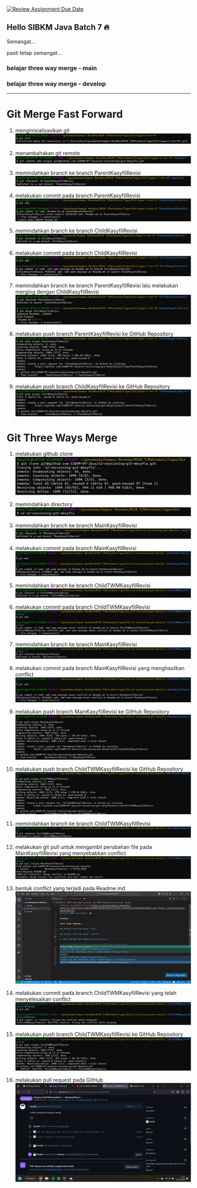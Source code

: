 [![Review Assignment Due Date](https://classroom.github.com/assets/deadline-readme-button-22041afd0340ce965d47ae6ef1cefeee28c7c493a6346c4f15d667ab976d596c.svg)](https://classroom.github.com/a/7AKPvxX-)
## Hello SIBKM Java Batch 7 🔥

Semangat... 

pasti tetap semangat...

### belajar three way merge - main

### belajar three way merge - develop

---

# Git Merge Fast Forward

1. menginisialisasikan git
![](img/1-git-init-ff.png)

2. menambahakan git remote
![](img/2-git-remote-add-ff.png)

3. memindahkan branch ke branch ParentKasyfilRevisi
![](img/3-git-checkout-ParentKasyfilRevisi-ff.png)

4. melakukan commit pada branch ParentKasyfilRevisi
![](img/4-git-add-and-commit-ParentKasyfilRevisi-ff.png)

5. memindahkan branch ke branch ChildKasyfilRevisi
![](img/5-git-checkout-ChildKasyfilRevisi-ff.png)

6. melakukan commit pada branch ChildKasyfilRevisi
![](img/6-git-add-and-commit-ChildKasyfilRevisi-ff.png)


7. memindahkan branch ke branch ParentKasyfilRevisi lalu melakukan merging dengan ChildKasyfilRevisi
![](img/7-git-merge-ParentKasyfilRevisi-and-ChildKasyfilRevisi.png)

8. melakukan push branch ParentKasyfilRevisi ke GitHub Repository
![](img/8-git-push-ParentKasyfilRevisi.png)

9. melakukan push branch ChildKasyfilRevisi ke GitHub Repository
![](img/9-git-push-ChildKasyfilRevisi.png)



# Git Three Ways Merge
1. melakukan github clone
![](img/10-clone-github-repo.png)

2. memindahkan directory
![](img/11-change-directory.png)

3. memindahkan branch ke branch MainKasyfilRevisi
![](img/12-git-checkout-MainKasyfilRevisi.png)

4. melakukan commit pada branch MainKasyfilRevisi
![](img/13-git-add-and-commit-MainKasyfilRevisi.png)

5. memindahkan branch ke branch ChildTWMKasyfilRevisi
![](img/14-git-checkout-ChildTWMKasyfilRevisi.png)

6. melakukan commit pada branch ChildTWMKasyfilRevisi
![](img/15-git-add-and-commit-ChildTWMKasyfilRevisi.png)

7. memindahkan branch ke branch MainKasyfilRevisi
![](img/16-git-checkout-MainKasyfilRevisi.png)

8. melakukan commit pada branch MainKasyfilRevisi yang menghasilkan conflict
![](img/17-git-add-and-commit-MainKasyfilRevisi-that-create-conflict.png)

9. melakukan push branch MainKasyfilRevisi ke GitHub Repository
![](img/18-git-push-MainKasyfilRevisi.png)

10. melakukan push branch ChildTWMKasyfilRevisi ke GitHub Repository
![](img/19-git-push-ChildTWMKasyfilRevisi.png)

11. memindahkan branch ke branch ChildTWMKasyfilRevisi
![](img/20-git-checkout-ChildTWMKasyfilRevisi.png)

12. melakukan git pull untuk mengambil perubahan file pada MainKasyfilRevisi yang menyebabkan conflict
![](img/21-git-pull-MainKasyfilRevisi-on-ChildTWMKasyfilRevisi.png)

13. bentuk conflict yang terjadi pada Readme.md
![](img/22-conflict-code.png)

14. melakukan commit pada branch ChildTWMKasyfilRevisi yang telah menyelesaikan conflict
![](img/23-git-add-and-commit-ChildTWMKasyfilRevisi-after-fixing-conflict.png)

15. melakukan push branch ChildTWMKasyfilRevisi ke GitHub Repository
![](img/24-git-push-ChildTWMKasyfilRevisi.png)

16. melakukan pull request pada GitHub
![](img/25-pull-request.png)
